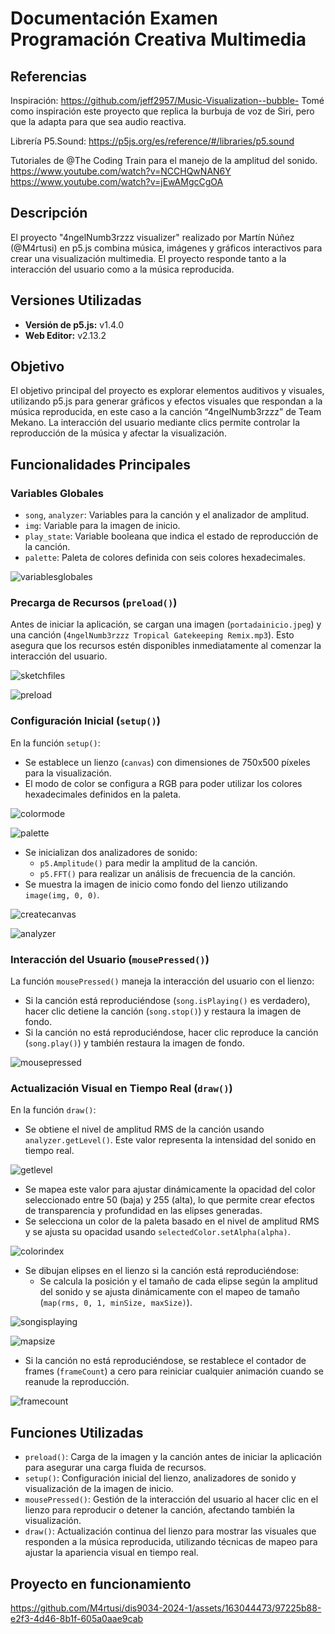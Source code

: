 # Documentación Examen Programación Creativa Multimedia

## Referencias
Inspiración: 
https://github.com/jeff2957/Music-Visualization--bubble-
Tomé como inspiración este proyecto que replica la burbuja de voz de Siri, pero que la adapta para que sea audio reactiva.

Librería P5.Sound:
https://p5js.org/es/reference/#/libraries/p5.sound

Tutoriales de @The Coding Train para el manejo de la amplitud del sonido. 
https://www.youtube.com/watch?v=NCCHQwNAN6Y
https://www.youtube.com/watch?v=jEwAMgcCgOA

## Descripción
El proyecto "4ngelNumb3rzzz visualizer" realizado por Martín Núñez (@M4rtusi) en p5.js combina música, imágenes y gráficos interactivos para crear una visualización multimedia. El proyecto responde tanto a la interacción del usuario como a la música reproducida.

## Versiones Utilizadas
- **Versión de p5.js:** v1.4.0
- **Web Editor:** v2.13.2

## Objetivo
El objetivo principal del proyecto es explorar elementos auditivos y visuales, utilizando p5.js para generar gráficos y efectos visuales que respondan a la música reproducida, en este caso a la canción “4ngelNumb3rzzz” de Team Mekano. La interacción del usuario mediante clics permite controlar la reproducción de la música y afectar la visualización.

## Funcionalidades Principales

### Variables Globales
- `song`, `analyzer`: Variables para la canción y el analizador de amplitud.
- `img`: Variable para la imagen de inicio.
- `play_state`: Variable booleana que indica el estado de reproducción de la canción.
- `palette`: Paleta de colores definida con seis colores hexadecimales.

![variablesglobales](https://github.com/M4rtusi/dis9034-2024-1/assets/163044473/80e0ea60-4b7c-4045-b4e7-5ee47a97f8bc)

### Precarga de Recursos (`preload()`)
Antes de iniciar la aplicación, se cargan una imagen (`portadainicio.jpeg`) y una canción (`4ngelNumb3rzzz Tropical Gatekeeping Remix.mp3`). Esto asegura que los recursos estén disponibles inmediatamente al comenzar la interacción del usuario.

![sketchfiles](https://github.com/M4rtusi/dis9034-2024-1/assets/163044473/95ea8099-fba4-494e-85b9-a980ec90069c)

![preload](https://github.com/M4rtusi/dis9034-2024-1/assets/163044473/c80b7a69-d940-4327-ae7a-a2cc8cdbf92c)

### Configuración Inicial (`setup()`)
En la función `setup()`:
- Se establece un lienzo (`canvas`) con dimensiones de 750x500 píxeles para la visualización.
- El modo de color se configura a RGB para poder utilizar los colores hexadecimales definidos en la paleta.

![colormode](https://github.com/M4rtusi/dis9034-2024-1/assets/163044473/c4e1167d-656d-4b12-b1ae-fe5c21520e54)

![palette](https://github.com/M4rtusi/dis9034-2024-1/assets/163044473/7ae4cd0e-fc67-412f-8b79-2c15d927ed97)

- Se inicializan dos analizadores de sonido:
  - `p5.Amplitude()` para medir la amplitud de la canción.
  - `p5.FFT()` para realizar un análisis de frecuencia de la canción.
- Se muestra la imagen de inicio como fondo del lienzo utilizando `image(img, 0, 0)`.

![createcanvas](https://github.com/M4rtusi/dis9034-2024-1/assets/163044473/09e5cbda-9d53-4330-beae-3b99007e0cf5)

![analyzer](https://github.com/M4rtusi/dis9034-2024-1/assets/163044473/e1d408d0-c8a2-4fe0-9f06-4a902e6a08f5)

### Interacción del Usuario (`mousePressed()`)
La función `mousePressed()` maneja la interacción del usuario con el lienzo:
- Si la canción está reproduciéndose (`song.isPlaying()` es verdadero), hacer clic detiene la canción (`song.stop()`) y restaura la imagen de fondo.
- Si la canción no está reproduciéndose, hacer clic reproduce la canción (`song.play()`) y también restaura la imagen de fondo.

![mousepressed](https://github.com/M4rtusi/dis9034-2024-1/assets/163044473/1e66c0c9-350a-4756-92cc-1b479f19549a)

### Actualización Visual en Tiempo Real (`draw()`)
En la función `draw()`:
- Se obtiene el nivel de amplitud RMS de la canción usando `analyzer.getLevel()`. Este valor representa la intensidad del sonido en tiempo real.

![getlevel](https://github.com/M4rtusi/dis9034-2024-1/assets/163044473/f7b957d5-607a-4206-a90f-910d43e62e64)

- Se mapea este valor para ajustar dinámicamente la opacidad del color seleccionado entre 50 (baja) y 255 (alta), lo que permite crear efectos de transparencia y profundidad en las elipses generadas.
- Se selecciona un color de la paleta basado en el nivel de amplitud RMS y se ajusta su opacidad usando `selectedColor.setAlpha(alpha)`.

![colorindex](https://github.com/M4rtusi/dis9034-2024-1/assets/163044473/bb90c9f3-ffbc-495e-9f0f-c42c780cd654)

- Se dibujan elipses en el lienzo si la canción está reproduciéndose:
  - Se calcula la posición y el tamaño de cada elipse según la amplitud del sonido y se ajusta dinámicamente con el mapeo de tamaño (`map(rms, 0, 1, minSize, maxSize)`).
 
![songisplaying](https://github.com/M4rtusi/dis9034-2024-1/assets/163044473/5eec804e-2c7d-4ca3-8173-ffe5325311c4)

![mapsize](https://github.com/M4rtusi/dis9034-2024-1/assets/163044473/ad31fde5-2688-4f72-8e8a-227debe10aef)

- Si la canción no está reproduciéndose, se restablece el contador de frames (`frameCount`) a cero para reiniciar cualquier animación cuando se reanude la reproducción.

![framecount](https://github.com/M4rtusi/dis9034-2024-1/assets/163044473/67d9debe-d335-49c8-8109-7984127e6352)

## Funciones Utilizadas
- `preload()`: Carga de la imagen y la canción antes de iniciar la aplicación para asegurar una carga fluida de recursos.
- `setup()`: Configuración inicial del lienzo, analizadores de sonido y visualización de la imagen de inicio.
- `mousePressed()`: Gestión de la interacción del usuario al hacer clic en el lienzo para reproducir o detener la canción, afectando también la visualización.
- `draw()`: Actualización continua del lienzo para mostrar las visuales que responden a la música reproducida, utilizando técnicas de mapeo para ajustar la apariencia visual en tiempo real.

## Proyecto en funcionamiento

https://github.com/M4rtusi/dis9034-2024-1/assets/163044473/97225b88-e2f3-4d46-8b1f-605a0aae9cab



